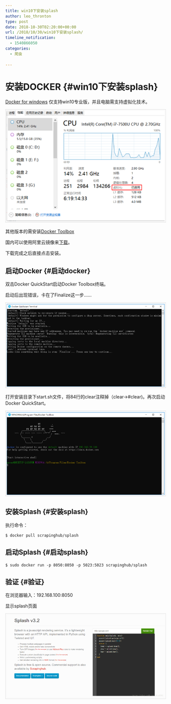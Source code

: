 ```yaml
---
title: win10下安装splash
author: leo_thronton
type: post
date: 2018-10-30T02:20:00+00:00
url: /2018/10/30/win10下安装splash/
timeline_notification:
  - 1540866050
categories:
  - 爬虫

---
```

# 安装DOCKER {#win10下安装splash}

[Docker for windows][1] 仅支持win10专业版，并且电脑需支持虚拟化技术。

![任务管理器][2]

其他版本的需安装[Docker Toolbox][3]

国内可以使用阿里云镜像来[下载][4]。

下载完成之后直接点击安装。

## 启动Docker {#启动docker}

双击Docker QuickStart启动Docker Toolbox终端。

启动后出现错误，卡在了Finalize这一步……

![错误信息][5]

打开安装目录下start.sh文件，将84行的clear注释掉（clear->#clear)。再次启动Docker QuickStart。

![启动正常][6]

## 安装Splash {#安装splash}

执行命令：

    $ docker pull scrapinghub/splash
    

## 启动Splash {#启动splash}

    $ sudo docker run -p 8050:8050 -p 5023:5023 scrapinghub/splash
    

## 验证 {#验证}

在浏览器输入：192.168.100:8050

显示splash页面

![splash页面][7]

 [1]: https://docs.docker.com/docker-for-windows/install/
 [2]: https://raw.githubusercontent.com/leothronton/markPic/master/img/Snipaste_2019-12-08_23-45-30.png
 [3]: https://docs.docker.com/toolbox/toolbox_install_windows/
 [4]: http://mirrors.aliyun.com/docker-toolbox/windows/docker-toolbox/
 [5]: https://raw.githubusercontent.com/leothronton/markPic/master/img/Snipaste_2019-12-08_23-46-01.png
 [6]: https://raw.githubusercontent.com/leothronton/markPic/master/img/Snipaste_2019-12-08_23-46-11.png
 [7]: https://raw.githubusercontent.com/leothronton/markPic/master/img/Snipaste_2019-12-08_23-46-19.png